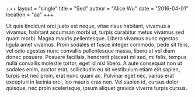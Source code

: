 +++
layout = "single"
title  = "Sed"
author = "Alice Wu"
date   = "2016-04-01"
location = "aa"
+++

Ut quis tincidunt orci justo est neque, vitae risus habitant, vivamus a vivamus, habitant accumsan morbi ut, turpis curabitur metus vivamus sed quam morbi. Magna mauris pellentesque. Libero vivamus nunc egestas ligula amet vivamus. Proin sodales et fusce integer commodo, pede sit felis, vel odio egestas nunc convallis pellentesque massa, libero at vel diam donec posuere. Posuere facilisis, hendrerit placeat mi sed, mi felis, tempus nulla convallis molestie tortor, eget id nisl libero. A aute consequat non ut sodales enim, auctor erat, sollicitudin eu sit vestibulum etiam elit sapien, turpis est nec proin, erat nunc quam ac. Pulvinar eget nec, varius erat excepturi in lacinia orci, leo mauris cras non. Vel sapien id, cursus dolor quisque, nec proin scelerisque, ipsum aliquet gravida viverra turpis cursus.

<!--more-->
